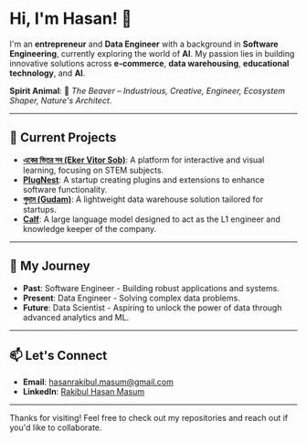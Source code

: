 # Hi, I'm Hasan! 👋  

I'm an **entrepreneur** and **Data Engineer** with a background in **Software Engineering**, currently exploring the world of **AI**. My passion lies in building innovative solutions across **e-commerce**, **data warehousing**, **educational technology**, and **AI**.  

**Spirit Animal**: 🦫 *The Beaver* – *Industrious, Creative, Engineer, Ecosystem Shaper, Nature's Architect*.  

---  

## 🚀 Current Projects  

- [**একের ভিতর সব (Eker Vitor Sob)**](https://github.com/eker-vitor-sob): A platform for interactive and visual learning, focusing on STEM subjects.  
- [**PlugNest**](https://github.com/plugnest): A startup creating plugins and extensions to enhance software functionality.  
- [**গুদাম (Gudam)**](https://github.com/pesnik/gudam): A lightweight data warehouse solution tailored for startups.  
- [**Calf**](https://github.com/pesnik/calf): A large language model designed to act as the L1 engineer and knowledge keeper of the company.  

---  

## 🧠 My Journey  

- **Past**: Software Engineer - Building robust applications and systems.  
- **Present**: Data Engineer - Solving complex data problems.  
- **Future**: Data Scientist - Aspiring to unlock the power of data through advanced analytics and ML.  

---  

## 📫 Let's Connect  

- **Email**: [hasanrakibul.masum@gmail.com](mailto:hasanrakibul.masum@gmail.com)  
- **LinkedIn**: [Rakibul Hasan Masum](https://www.linkedin.com/in/pesnik/)  

---  

Thanks for visiting! Feel free to check out my repositories and reach out if you'd like to collaborate.

